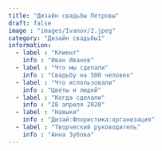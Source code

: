 ```yaml
---
title: "Дизайн свадьбы Петровы"
draft: false
image : "images/Ivanov/2.jpeg"
category: "Дизайн свадьбы1"
information:
  - label : "Клиент"
    info : "Иван Иванов"
  - label : "Что мы сделали"
    info : "Свадьбу на 500 человек"
  - label : "Что использовали"
    info : "Цветы и людей"
  - label : "Когда сделали"
    info : "28 апреля 2020"
  - label : "Навыки"
    info : "Дизай:Флористика:организация"
  - label : "Творческий руководитель"
    info : "Анна Зубова"
---
```


